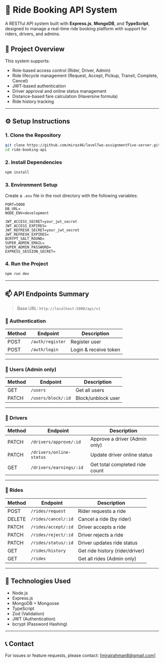 # 🚖 Ride Booking API System

A RESTful API system built with **Express.js**, **MongoDB**, and **TypeScript**, designed to manage a real-time ride booking platform with support for riders, drivers, and admins.

## 📌 Project Overview

This system supports:

- Role-based access control (Rider, Driver, Admin)
- Ride lifecycle management (Request, Accept, Pickup, Transit, Complete, Cancel)
- JWT-based authentication
- Driver approval and online status management
- Distance-based fare calculation (Haversine formula)
- Ride history tracking

---

## ⚙️ Setup Instructions

### 1. Clone the Repository

```bash
git clone https://github.com/miraz46/levelTwo-assignmentFive-server.git
cd ride-booking-api
```

### 2. Install Dependencies

```bash
npm install
```

### 3. Environment Setup

Create a `.env` file in the root directory with the following variables:

```env
PORT=5000
DB_URL=
NODE_ENV=development

JWT_ACCESS_SECRET=your_jwt_secret
JWT_ACCESS_EXPIRES=
JWT_REFRESH_SECRET=your_jwt_secret
JWT_REFRESH_EXPIRES=
BCRYPT_SALT_ROUND=
SUPER_ADMIN_EMAIL=
SUPER_ADMIN_PASSWORD=
EXPRESS_SESSION_SECRET=
```

### 4. Run the Project

```bash
npm run dev
```

---

## 📫 API Endpoints Summary

> Base URL: `http://localhost:5000/api/v1`

### 🔐 Authentication

| Method | Endpoint        | Description             |
|--------|-----------------|-------------------------|
| POST   | `/auth/register` | Register user           |
| POST   | `/auth/login`    | Login & receive token   |

---

### 👤 Users (Admin only)

| Method | Endpoint           | Description                |
|--------|--------------------|----------------------------|
| GET    | `/users`           | Get all users              |
| PATCH  | `/users/block/:id` | Block/unblock user         |

---

### 🚗 Drivers

| Method | Endpoint                    | Description                     |
|--------|-----------------------------|---------------------------------|
| PATCH  | `/drivers/approve/:id`      | Approve a driver (Admin only)  |
| PATCH  | `/drivers/online-status`    | Update driver online status    |
| GET    | `/drivers/earnings/:id`     | Get total completed ride count |

---

### 🚕 Rides

| Method | Endpoint               | Description                      |
|--------|------------------------|----------------------------------|
| POST   | `/rides/request`       | Rider requests a ride            |
| DELETE | `/rides/cancel/:id`    | Cancel a ride (by rider)         |
| PATCH  | `/rides/accept/:id`    | Driver accepts a ride            |
| PATCH  | `/rides/reject/:id`    | Driver rejects a ride            |
| PATCH  | `/rides/status/:id`    | Driver updates ride status       |
| GET    | `/rides/history`       | Get ride history (rider/driver)  |
| GET    | `/rides`               | Get all rides (Admin only)       |

---

## 🧠 Technologies Used

- Node.js
- Express.js
- MongoDB + Mongoose
- TypeScript
- Zod (Validation)
- JWT (Authentication)
- bcrypt (Password Hashing)

---



## 📞 Contact

For issues or feature requests, please contact: [mirajrahman8@gmail.com]
